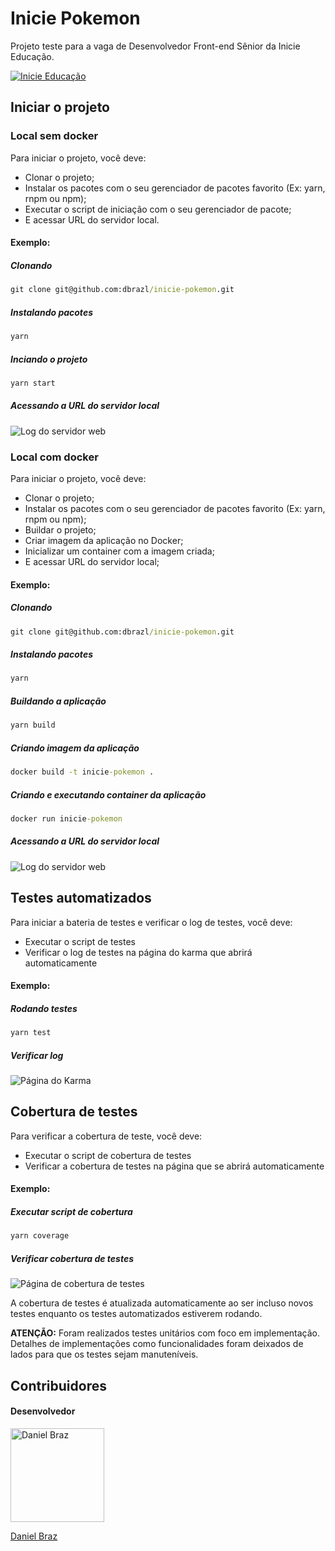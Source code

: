 # Inicie Pokemon

Projeto teste para a vaga de Desenvolvedor Front-end Sênior da Inicie Educação.

[![Inicie Educação](https://inicie.digital/wp-content/uploads/2022/02/Group-1699-1.png)](https://inicie.digital/sobre-nos/)

## Iniciar o projeto

### Local sem docker

Para iniciar o projeto, você deve:

- Clonar o projeto;
- Instalar os pacotes com o seu gerenciador de pacotes favorito (Ex: yarn, rnpm ou npm);
- Executar o script de iniciação com o seu gerenciador de pacote;
- E acessar URL do servidor local.

#### Exemplo:

##### Clonando

```cmd 
git clone git@github.com:dbrazl/inicie-pokemon.git
```

##### Instalando pacotes

```cmd
yarn
```

##### Inciando o projeto

```cmd
yarn start
```

##### Acessando a URL do servidor local

![Log do servidor web](https://github.com/dbrazl/inicie-pokemon/assets/52254578/800abcbc-f390-416f-b8cd-2560f54b463f)

### Local com docker

Para iniciar o projeto, você deve:

- Clonar o projeto;
- Instalar os pacotes com o seu gerenciador de pacotes favorito (Ex: yarn, rnpm ou npm);
- Buildar o projeto;
- Criar imagem da aplicação no Docker;
- Inicializar um container com a imagem criada;
- E acessar URL do servidor local;

#### Exemplo:

##### Clonando

```cmd 
git clone git@github.com:dbrazl/inicie-pokemon.git
```

##### Instalando pacotes

```cmd
yarn
```

##### Buildando a aplicação

```cmd 
yarn build
```

##### Criando imagem da aplicação

```cmd
docker build -t inicie-pokemon .
```

##### Criando e executando container da aplicação

```cmd
docker run inicie-pokemon
```

##### Acessando a URL do servidor local

![Log do servidor web](https://github.com/dbrazl/inicie-pokemon/assets/52254578/962a3a4f-cfaa-4323-95ec-009d88163898)


## Testes automatizados

Para iniciar a bateria de testes e verificar o log de testes, você deve:

- Executar o script de testes
- Verificar o log de testes na página do karma que abrirá automaticamente

#### Exemplo:

##### Rodando testes

```cmd 
yarn test
```

##### Verificar log

![Página do Karma](https://github.com/dbrazl/inicie-pokemon/assets/52254578/5f28adc8-1091-4866-ade7-5bd101140965)

## Cobertura de testes

Para verificar a cobertura de teste, você deve:

- Executar o script de cobertura de testes
- Verificar a cobertura de testes na página que se abrirá automaticamente

#### Exemplo:

##### Executar script de cobertura

```cmd 
yarn coverage
```

##### Verificar cobertura de testes

![Página de cobertura de testes](https://github.com/dbrazl/inicie-pokemon/assets/52254578/8d165930-7bbd-4e86-8eb0-3a1f2917b9bc)

A cobertura de testes é atualizada automaticamente ao ser incluso novos testes enquanto os testes automatizados estiverem rodando.

**ATENÇÃO:** Foram realizados testes unitários com foco em implementação. Detalhes de implementações como funcionalidades foram deixados de lados para que os testes sejam manuteníveis.

## Contribuidores

#### Desenvolvedor
<a href="https://github.com/dbrazl" style="text-decoration: none; display:  color: black;">
  <img src="https://github.com/dbrazl.png" width="150px" height="150px" alt="Daniel Braz" />
</a>

[Daniel Braz](https://github.com/dbrazl)

